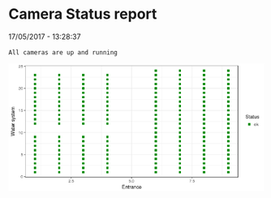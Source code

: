 Camera Status report
================
17/05/2017 - 13:28:37

    All cameras are up and running

![](camreport_files/figure-markdown_github/unnamed-chunk-2-1.png)
